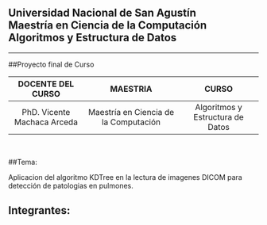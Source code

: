 ## Universidad Nacional de San Agustín <br/> Maestría en Ciencia de la Computación <br/>  Algoritmos y Estructura de Datos
<hr/>


##Proyecto final de Curso

| DOCENTE DEL CURSO | MAESTRIA | CURSO |
| :-: | :-: | :-: |
| PhD. Vicente Machaca Arceda | Maestría en Ciencia de la Computación | Algoritmos y Estructura de Datos |
<br/>

##Tema:

Aplicacion del algoritmo KDTree en la lectura de imagenes DICOM para detección de patologias en pulmones.

## Integrantes:
